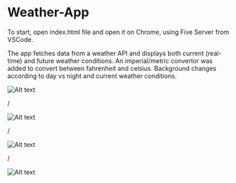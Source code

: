 # Weather-App
To start, open index.html file and open it on Chrome, using Five Server from VSCode.

The app fetches data from a weather API and displays both current (real-time) and future weather conditions.
An imperial/metric convertor was added to convert between fahrenheit and celsius.
Background changes according to day vs night and current weather conditions.

![Alt text](gif1.gif)

/

![Alt text](gif2.gif)

/

![Alt text](gif3.gif)

/

![Alt text](gif4.gif)
